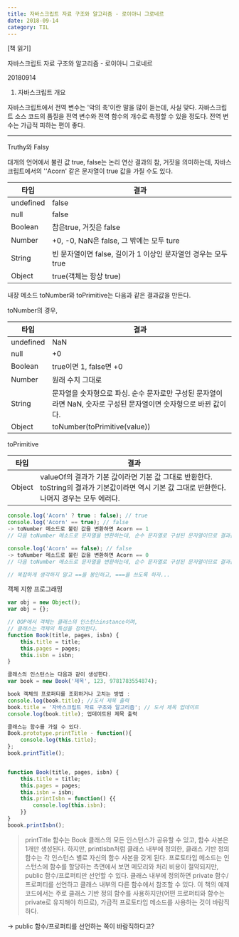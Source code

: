 ```yaml
---
title: 자바스크립트 자료 구조와 알고리즘 - 로이아니 그로네르
date: 2018-09-14
category: TIL
---
```


[책 읽기]

자바스크립트 자료 구조와 알고리즘 - 로이아니 그로네르

20180914

1. 자바스크립트 개요

자바스크립트에서 전역 변수는 '악의 축'이란 말을 많이 듣는데, 사실 맞다. 자바스크립트 소스 코드의 품질을 전역 변수와 전역 함수의 개수로 측정할 수 있을 정도다. 전역 변수는 가급적 피하는 편이 좋다.

---

Truthy와 Falsy

대개의 언어에서 불린 값 true, false는 논리 연산 결과의 참, 거짓을 의미하는데, 자바스크립트에서의 ''Acorn' 같은 문자열이 true 값을 가질 수도 있다.

| 타입      | 결과                                                          |
| --------- | ------------------------------------------------------------- |
| undefined | false                                                         |
| null      | false                                                         |
| Boolean   | 참은true, 거짓은 false                                        |
| Number    | +0, -0, NaN은 false, 그 밖에는 모두 ture                      |
| String    | 빈 문자열이면 false, 길이가 1 이상인 문자열인 경우는 모두true |
| Object    | true(객체는 항상 true)                                        |

내장 메소드 toNumber와 toPrimitive는 다음과 같은 결과값을 만든다.

toNumber의 경우,

| 타입      | 결과                                                                                                              |
| --------- | ----------------------------------------------------------------------------------------------------------------- |
| undefined | NaN                                                                                                               |
| null      | +0                                                                                                                |
| Boolean   | true이면 1, false면 +0                                                                                            |
| Number    | 원래 수치 그대로                                                                                                  |
| String    | 문자열을 숫자형으로 파싱. 순수 문자로만 구성된 문자열이라면 NaN, 숫자로 구성된 문자열이면 숫자형으로 바뀐 값이다. |
| Object    | toNumber(toPrimitive(value))                                                                                      |

toPrimitive

| 타입   | 결과                                                                                                                                            |
| ------ | ----------------------------------------------------------------------------------------------------------------------------------------------- |
| Object | valueOf의 결과가 기본 값이라면 기본 값 그대로 반환한다. toString의 결과가 기본값이라면 역시 기본 값 그대로 반환한다. 나머지 경우는 모두 에러다. |

```javascript
console.log('Acorn' ? true : false); // true
console.log('Acorn' == true); // false
-> toNumber 메소드로 불린 값을 변환하면 Acorn == 1
// 다음 toNumber 메소드로 문자열을 변환하는데, 순수 문자열로 구성된 문자열이므로 결과는 NaN 이다. 따라서 결국 NaN == 1 결과는 false;

console.log('Acorn' == false); // false
-> toNumber 메소드로 불린 값을 변환하면 Acorn == 0
// 다음 toNumber 메소드로 문자열을 변환하는데, 순수 문자열로 구성된 문자열이므로 결과는 NaN 이다. 따라서 결국 NaN == 0 결과는 false;

// 복잡하게 생각하지 말고 ==을 봉인하고, ===을 쓰도록 하자...
```

객체 지향 프로그래밍

```javascript
var obj = new Object();
var obj = {};

// OOP에서 객체는 클래스의 인스턴스instance이며,
// 클래스는 객체의 특성을 정의한다.
function Book(title, pages, isbn) {
    this.title = title;
	this.pages = pages;
    this.isbn = isbn;
}

클래스의 인스턴스는 다음과 같이 생성한다.
var book = new Book('제목', 123, 9781783554874);

book 객체의 프로퍼티를 조회하거나 고치는 방법 :
console.log(book.title); //도서 제목 출력
book.title = '자바스크립트 자료 구조와 알고리즘'; // 도서 제목 업데이트
console.log(book.title); 업데이트된 제목 출력

클래스는 함수를 가질 수 있다.
Book.prototype.printTitle - function(){
    console.log(this.title);
};
book.printTitle();


function Book(title, pages, isbn) {
    this.title = title;
	this.pages = pages;
    this.isbn = isbn;
    this.printIsbn = function() {{
        console.log(this.isbn);
    }}
}
boook.printIsbn();

```

> printTitle 함수는 Book 클래스의 모든 인스턴스가 공유할 수 있고, 함수 사본은 1개만 생성된다. 하지만, printIsbn처럼 클래스 내부에 정의한, 클래스 기반 정의 함수는 각 인스턴스 별로 자신의 함수 사본을 갖게 된다. 프로토타입 메소드는 인스턴스에 함수를 할당하는 측면에서 보면 메모리와 처리 비용이 절약되지만, public 함수/프로퍼티만 선언할 수 있다. 클래스 내부에 정의하면 private 함수/프로퍼티를 선언하고 클래스 내부의 다른 함수에서 참조할 수 있다. 이 책의 예제 코드에서는 주로 클래스 기반 정의 함수를 사용하지만(어떤 프로퍼티와 함수는 private로 유지해야 하므로), 가급적 프로토타입 메소드를 사용하는 것이 바람직하다.

-> public 함수/프로퍼티를 선언하는 쪽이 바람직하다고?
